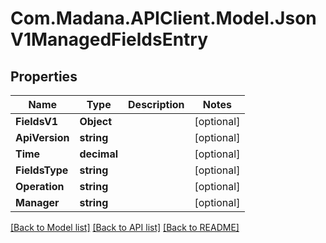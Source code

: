 
# Com.Madana.APIClient.Model.JsonV1ManagedFieldsEntry

## Properties

Name | Type | Description | Notes
------------ | ------------- | ------------- | -------------
**FieldsV1** | **Object** |  | [optional] 
**ApiVersion** | **string** |  | [optional] 
**Time** | **decimal** |  | [optional] 
**FieldsType** | **string** |  | [optional] 
**Operation** | **string** |  | [optional] 
**Manager** | **string** |  | [optional] 

[[Back to Model list]](../README.md#documentation-for-models)
[[Back to API list]](../README.md#documentation-for-api-endpoints)
[[Back to README]](../README.md)

